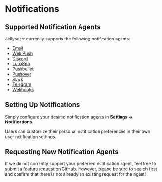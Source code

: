 # Notifications

## Supported Notification Agents

Jellyseerr currently supports the following notification agents:

- [Email](./email.md)
- [Web Push](./webpush.md)
- [Discord](./discord.md)
- [LunaSea](./lunasea.md)
- [Pushbullet](./pushbullet.md)
- [Pushover](./pushover.md)
- [Slack](./slack.md)
- [Telegram](./telegram.md)
- [Webhooks](./webhooks.md)

## Setting Up Notifications

Simply configure your desired notification agents in **Settings &rarr; Notifications**.

Users can customize their personal notification preferences in their own user notification settings.

## Requesting New Notification Agents

If we do not currently support your preferred notification agent, feel free to [submit a feature request on GitHub](https://github.com/sct/overseerr/issues). However, please be sure to search first and confirm that there is not already an existing request for the agent!
